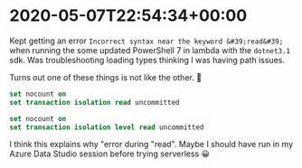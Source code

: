 # 2020-05-07T22:54:34&#43;00:00

Kept getting an error `Incorrect syntax near the keyword &#39;read&#39;` when running the some updated PowerShell 7 in lambda with the `dotnet3.1` sdk. Was troubleshooting loading types thinking I was having path issues.

Turns out one of these things is not like the other. 🤣

```sql
set nocount on
set transaction isolation read uncommitted
```

```sql
set nocount on
set transaction isolation level read uncommitted
```

I think this explains why &#34;error during &#34;read&#34;.
Maybe I should have run in my Azure Data Studio session before trying serverless 😀

